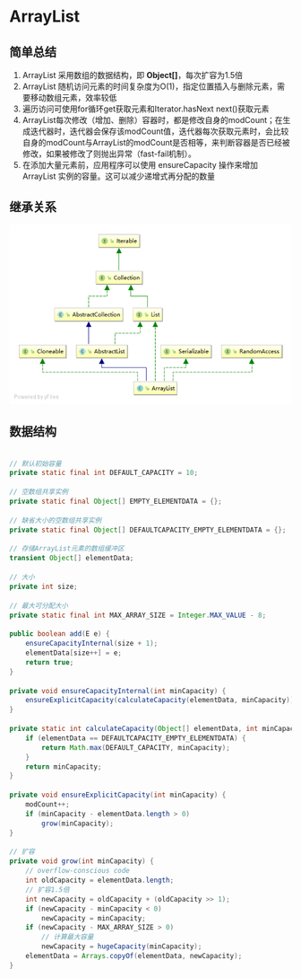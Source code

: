 # ArrayList

## 简单总结

1. ArrayList 采用数组的数据结构，即 **Object[]**，每次扩容为1.5倍
2. ArrayList 随机访问元素的时间复杂度为O(1)，指定位置插入与删除元素，需要移动数组元素，效率较低
3. 遍历访问可使用for循环get获取元素和Iterator.hasNext next()获取元素
4. ArrayList每次修改（增加、删除）容器时，都是修改自身的modCount；在生成迭代器时，迭代器会保存该modCount值，迭代器每次获取元素时，会比较自身的modCount与ArrayList的modCount是否相等，来判断容器是否已经被修改，如果被修改了则抛出异常（fast-fail机制）。
5. 在添加大量元素前，应用程序可以使用 ensureCapacity 操作来增加 ArrayList 实例的容量。这可以减少递增式再分配的数量

## 继承关系

![ArrayList](./images/ArrayList.png)

## 数据结构

```java

// 默认初始容量
private static final int DEFAULT_CAPACITY = 10;

// 空数组共享实例
private static final Object[] EMPTY_ELEMENTDATA = {};

// 缺省大小的空数组共享实例
private static final Object[] DEFAULTCAPACITY_EMPTY_ELEMENTDATA = {};

// 存储ArrayList元素的数组缓冲区
transient Object[] elementData;

// 大小
private int size;

// 最大可分配大小
private static final int MAX_ARRAY_SIZE = Integer.MAX_VALUE - 8;

public boolean add(E e) {
    ensureCapacityInternal(size + 1);  
    elementData[size++] = e;
    return true;
}

private void ensureCapacityInternal(int minCapacity) {
    ensureExplicitCapacity(calculateCapacity(elementData, minCapacity));
}

private static int calculateCapacity(Object[] elementData, int minCapacity) {
    if (elementData == DEFAULTCAPACITY_EMPTY_ELEMENTDATA) {
        return Math.max(DEFAULT_CAPACITY, minCapacity);
    }
    return minCapacity;
}

private void ensureExplicitCapacity(int minCapacity) {
    modCount++;
    if (minCapacity - elementData.length > 0)
        grow(minCapacity);
}

// 扩容
private void grow(int minCapacity) {
    // overflow-conscious code
    int oldCapacity = elementData.length;
    // 扩容1.5倍
    int newCapacity = oldCapacity + (oldCapacity >> 1);
    if (newCapacity - minCapacity < 0)
        newCapacity = minCapacity;
    if (newCapacity - MAX_ARRAY_SIZE > 0)
        // 计算最大容量
        newCapacity = hugeCapacity(minCapacity);
    elementData = Arrays.copyOf(elementData, newCapacity);
}

```
